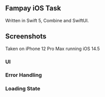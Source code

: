 ## Fampay iOS Task

Written in Swift 5, Combine and SwiftUI.

## Screenshots

Taken on iPhone 12 Pro Max running iOS 14.5

### UI

### Error Handling

### Loading State
